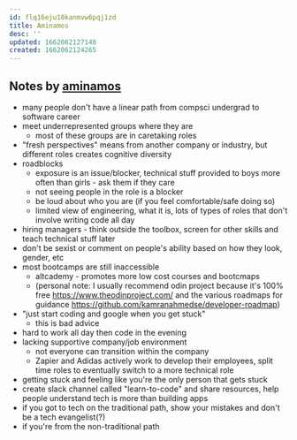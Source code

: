 ```yaml
---
id: flq16eju10kanmvw6pqj1zd
title: Aminamos
desc: ''
updated: 1662062127148
created: 1662062124265
---
```


## Notes by [aminamos](https://github.com/aminamos)
- many people don't have a linear path from compsci undergrad to software career
- meet underrepresented groups where they are
    - most of these groups are in caretaking roles
- "fresh perspectives" means from another company or industry, but different roles creates cognitive diversity
- roadblocks
    - exposure is an issue/blocker, technical stuff provided to boys more often than girls - ask them if they care
    - not seeing people in the role is a blocker
    - be loud about who you are (if you feel comfortable/safe doing so)
    - limited view of engineering, what it is, lots of types of roles that don't involve writing code all day
- hiring managers - think outside the toolbox, screen for other skills and teach technical stuff later
- don't be sexist or comment on people's ability based on how they look, gender, etc
- most bootcamps are still inaccessible
    - altcademy - promotes more low cost courses and bootcmaps
    - (personal note: I usually recommend odin project because it's 100% free https://www.theodinproject.com/ and the various roadmaps for guidance https://github.com/kamranahmedse/developer-roadmap)
- "just start coding and google when you get stuck"
    - this is bad advice
- hard to work all day then code in the evening
- lacking supportive company/job environment
    - not everyone can transition within the company
    - Zapier and Adidas actively work to develop their employees, split time roles to eventually switch to a more technical role
- getting stuck and feeling like you're the only person that gets stuck
- create slack channel called "learn-to-code" and share resources, help people understand tech is more than building apps
- if you got to tech on the traditional path, show your mistakes and don't be a tech evangelist(?)
- if you're from the non-traditional path